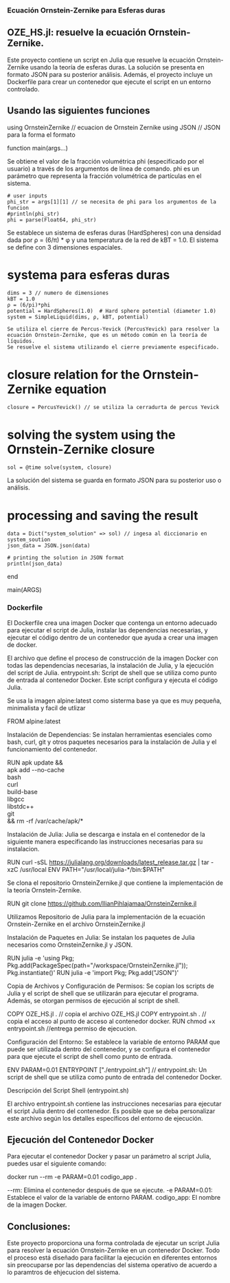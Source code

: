 
 
 
### Ecuación Ornstein-Zernike para Esferas duras

## OZE_HS.jl:  resuelve la ecuación Ornstein-Zernike.

Este proyecto contiene un script en Julia que resuelve la ecuación Ornstein-Zernike usando la teoría de esferas duras. La solución se presenta en formato JSON para su posterior análisis. Además, el proyecto incluye un Dockerfile para crear un contenedor que ejecute el script en un entorno controlado.



## Usando las siguientes funciones

using OrnsteinZernike  // ecuacion de Ornstein Zernike
using JSON           // JSON para la forma el formato

function main(args...)


Se obtiene el valor de la fracción volumétrica phi (especificado por el usuario) a través de los argumentos de línea de comando.
phi es un parámetro que representa la fracción volumétrica de partículas en el sistema.

    # user inputs
    phi_str = args[1][1] // se necesita de phi para los argumentos de la funcion
    #println(phi_str)
    phi = parse(Float64, phi_str)

Se establece un sistema de esferas duras (HardSpheres) con una densidad dada por ρ = (6/π) * φ y una temperatura de la red de kBT = 1.0.
El sistema se define con 3 dimensiones espaciales.

# systema para esferas duras
    dims = 3 // numero de dimensiones
    kBT = 1.0
    ρ = (6/pi)*phi
    potential = HardSpheres(1.0)  # Hard sphere potential (diameter 1.0)
    system = SimpleLiquid(dims, ρ, kBT, potential)

    Se utiliza el cierre de Percus-Yevick (PercusYevick) para resolver la ecuación Ornstein-Zernike, que es un método común en la teoría de líquidos.
    Se resuelve el sistema utilizando el cierre previamente especificado.

# closure relation for the Ornstein-Zernike equation
    closure = PercusYevick() // se utiliza la cerradurta de percus Yevick





 # solving the system using the Ornstein-Zernike closure
    sol = @time solve(system, closure)
La solución del sistema se guarda en formato JSON para su posterior uso o análisis.
# processing and saving the result
    data = Dict("system_solution" => sol) // ingesa al diccionario en system_soution
    json_data = JSON.json(data)

    # printing the solution in JSON format
    println(json_data)
end

main(ARGS)



### Dockerfile

El Dockerfile crea una imagen Docker que contenga un entorno adecuado para ejecutar el script de Julia, instalar las dependencias necesarias, y ejecutar el código dentro de un contenedor que ayuda a crear una imagen de docker.

El archivo que define el proceso de construcción de la imagen Docker con todas las dependencias necesarias, la instalación de Julia, y la ejecución del script de Julia.
entrypoint.sh: Script de shell que se utiliza como punto de entrada al contenedor Docker. Este script configura y ejecuta el código Julia.


Se usa la imagen alpine:latest  como sisterma base ya que es muy pequeña, minimalista y facil de utlizar


FROM alpine:latest


Instalación de Dependencias: Se instalan herramientas esenciales como bash, curl, git y otros paquetes necesarios para la instalación de Julia y el funcionamiento del contenedor.


RUN apk update && \
    apk add --no-cache \
    bash \
    curl \
    build-base \
    libgcc \
    libstdc++ \
    git \
    && rm -rf /var/cache/apk/*


Instalación de Julia: Julia se descarga e instala en el contenedor de la siguiente manera  especificando las instrucciones necesarias para su instalacion.



RUN curl -sSL https://julialang.org/downloads/latest_release.tar.gz | tar -xzC /usr/local
ENV PATH="/usr/local/julia-*/bin:$PATH"


Se clona el repositorio OrnsteinZernike.jl que contiene la implementación de la teoría Ornstein-Zernike.

RUN git clone https://github.com/IlianPihlajamaa/OrnsteinZernike.jl

Utilizamos Repositorio de Julia para la implementación de la ecuación Ornstein-Zernike en el archivo OrnsteinZernike.jl

Instalación de Paquetes en Julia: Se instalan los paquetes de Julia necesarios como OrnsteinZernike.jl y JSON.


RUN julia -e 'using Pkg; Pkg.add(PackageSpec(path="/workspace/OrnsteinZernike.jl")); Pkg.instantiate()'
RUN julia -e 'import Pkg; Pkg.add("JSON")'

Copia de Archivos y Configuración de Permisos: Se copian los scripts de Julia y el script de shell que se utilizarán para ejecutar el programa. Además, se otorgan permisos de ejecución al script de shell.


COPY OZE_HS.jl .  // copia el  archivo OZE_HS.jl 
COPY entrypoint.sh . // copia el acceso al punto de acceso al contenedor docker.
RUN chmod +x entrypoint.sh //entrega permiso de ejecucion.


Configuración del Entorno: Se establece la variable de entorno PARAM que puede ser utilizada dentro del contenedor, y se configura el contenedor para que ejecute el script de shell como punto de entrada.

ENV PARAM=0.01
ENTRYPOINT ["./entrypoint.sh"] // entrypoint.sh: Un script de shell que se utiliza como punto de entrada del contenedor Docker.


Descripción del Script Shell (entrypoint.sh)

El archivo entrypoint.sh contiene las instrucciones necesarias para ejecutar el script Julia dentro del contenedor. Es posible que se deba personalizar este archivo según los detalles específicos del entorno de ejecución.


 ## Ejecución del Contenedor Docker

Para ejecutar el contenedor Docker y pasar un parámetro al script Julia, puedes usar el siguiente comando:

docker run --rm -e PARAM=0.01 codigo_app .





--rm: Elimina el contenedor después de que se ejecute.
-e PARAM=0.01: Establece el valor de la variable de entorno PARAM.
codigo_app: El nombre de la imagen Docker.



 ## Conclusiones:


Este proyecto proporciona una forma controlada de ejecutar un script Julia para resolver la ecuación Ornstein-Zernike en un contenedor Docker. Todo el proceso está diseñado para facilitar la ejecución en diferentes entornos sin preocuparse por las dependencias del sistema operativo de acuerdo a lo paramtros de ehjecucion del sistema.







